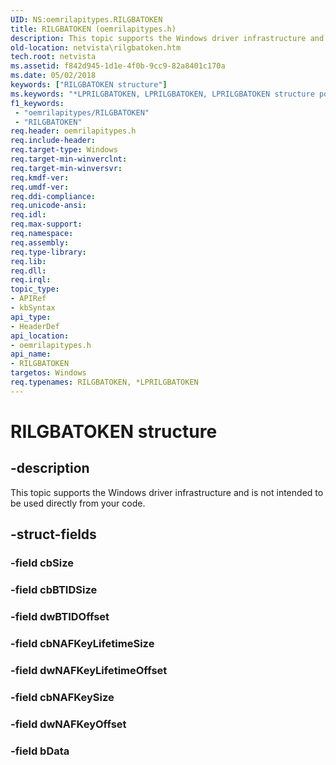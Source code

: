 ```yaml
---
UID: NS:oemrilapitypes.RILGBATOKEN
title: RILGBATOKEN (oemrilapitypes.h)
description: This topic supports the Windows driver infrastructure and is not intended to be used directly from your code.
old-location: netvista\rilgbatoken.htm
tech.root: netvista
ms.assetid: f842d945-1d1e-4f0b-9cc9-82a8401c170a
ms.date: 05/02/2018
keywords: ["RILGBATOKEN structure"]
ms.keywords: "*LPRILGBATOKEN, LPRILGBATOKEN, LPRILGBATOKEN structure pointer [Network Drivers Starting with Windows Vista], RILGBATOKEN, RILGBATOKEN structure [Network Drivers Starting with Windows Vista], netvista.rilgbatoken, oemrilapitypes/LPRILGBATOKEN, oemrilapitypes/RILGBATOKEN"
f1_keywords:
 - "oemrilapitypes/RILGBATOKEN"
 - "RILGBATOKEN"
req.header: oemrilapitypes.h
req.include-header: 
req.target-type: Windows
req.target-min-winverclnt: 
req.target-min-winversvr: 
req.kmdf-ver: 
req.umdf-ver: 
req.ddi-compliance: 
req.unicode-ansi: 
req.idl: 
req.max-support: 
req.namespace: 
req.assembly: 
req.type-library: 
req.lib: 
req.dll: 
req.irql: 
topic_type:
- APIRef
- kbSyntax
api_type:
- HeaderDef
api_location:
- oemrilapitypes.h
api_name:
- RILGBATOKEN
targetos: Windows
req.typenames: RILGBATOKEN, *LPRILGBATOKEN
---
```


# RILGBATOKEN structure


## -description


This topic supports the Windows driver infrastructure and is not intended to be used directly from your code.


## -struct-fields




### -field cbSize


### -field cbBTIDSize


### -field dwBTIDOffset


### -field cbNAFKeyLifetimeSize


### -field dwNAFKeyLifetimeOffset


### -field cbNAFKeySize


### -field dwNAFKeyOffset


### -field bData

